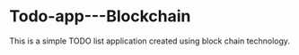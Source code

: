# Todo-app---Blockchain
This is a simple TODO list application created using block chain technology.
